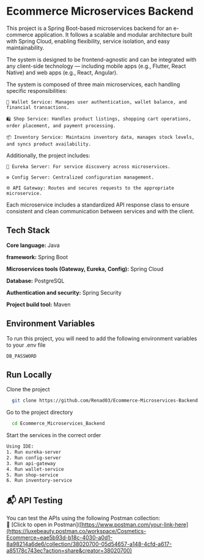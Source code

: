 
# Ecommerce Microservices Backend

This project is a Spring Boot-based microservices backend for an e-commerce application. It follows a scalable and modular architecture built with Spring Cloud, enabling flexibility, service isolation, and easy maintainability.

The system is designed to be frontend-agnostic and can be integrated with any client-side technology — including mobile apps (e.g., Flutter, React Native) and web apps (e.g., React, Angular).

The system is composed of three main microservices, each handling specific responsibilities:

    👜 Wallet Service: Manages user authentication, wallet balance, and financial transactions.

    🛍️ Shop Service: Handles product listings, shopping cart operations, order placement, and payment processing.

    📦 Inventory Service: Maintains inventory data, manages stock levels, and syncs product availability.

Additionally, the project includes:

    🧭 Eureka Server: For service discovery across microservices.

    ⚙️ Config Server: Centralized configuration management.

    🌐 API Gateway: Routes and secures requests to the appropriate microservice.

Each microservice includes a standardized API response class to ensure consistent and clean communication between services and with the client.


## Tech Stack

**Core language:** Java	

**framework:** Spring Boot	

**Microservices tools (Gateway, Eureka, Config):** Spring Cloud	

**Database:** PostgreSQL

**Authentication and security:** Spring Security	

**Project build tool:** Maven	


## Environment Variables

To run this project, you will need to add the following environment variables to your .env file

`DB_PASSWORD`
## Run Locally

Clone the project

```bash
  git clone https://github.com/Renad03/Ecommerce-Microservices-Backend.git
```

Go to the project directory

```bash
  cd Ecommerce_Microservices_Backend
```

Start the services in the correct order

```bash
Using IDE:
1. Run eureka-server
2. Run config-server
3. Run api-gateway
4. Run wallet-service
5. Run shop-service
6. Run inventory-service
```
## 📬 API Testing

You can test the APIs using the following Postman collection:  
🔗 [Click to open in Postman]([https://www.postman.com/your-link-here](https://luxebeauty.postman.co/workspace/Cosmetics-Ecommerce~eae5b93d-b18c-4030-a0d1-8a98214a6de6/collection/38020700-05d54657-a148-4cfd-a617-a85178c743ec?action=share&creator=38020700)



